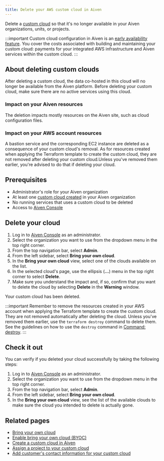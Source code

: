 ```yaml
---
title: Delete your AWS custom cloud in Aiven
---
```


Delete a [custom cloud](/docs/platform/concepts/byoc) so that it's no longer available in your Aiven
organizations, units, or projects.

:::important
Custom cloud configuration in Aiven is an
[early availability feature](/docs/platform/concepts/beta_services). You cover the costs associated with building and
maintaining your custom cloud: payments for your integrated AWS
infrastructure and Aiven services within the custom cloud.
:::

## About deleting custom clouds

After deleting a custom cloud, the data co-hosted in this cloud will no
longer be available from the Aiven platform. Before deleting your custom
cloud, make sure there are no active services using this cloud.

### Impact on your Aiven resources

The deletion impacts mostly resources on the Aiven site, such as cloud
configuration files.

### Impact on your AWS account resources

A bastion service and the corresponding EC2 instance are deleted as a
consequence of your custom cloud's removal. As for resources created
when applying the Terraform template to create the custom cloud, they
are not removed after deleting your custom cloud.Unless you\'ve removed
them earlier, you're advised to do that if deleting your cloud.

## Prerequisites

-   Administrator's role for your Aiven organization
-   At least one
    [custom cloud created](/docs/platform/howto/byoc/create-custom-cloud) in your Aiven organization
-   No running services that uses a custom cloud to be deleted
-   Access to [Aiven Console](https://console.aiven.io/)

## Delete your cloud

1.  Log in to [Aiven Console](https://console.aiven.io/) as an
    administrator.
2.  Select the organization you want to use from the dropdown menu in
    the top right corner.
3.  From the top navigation bar, select **Admin**.
4.  From the left sidebar, select **Bring your own cloud**.
5.  In the **Bring your own cloud** view, select one of the clouds
    available on the list.
6.  In the selected cloud's page, use the ellipsis (**\...**) menu in
    the top right corner to select **Delete**.
7.  Make sure you understand the impact and, if so, confirm that you
    want to delete the cloud by selecting **Delete** in the **Warning**
    window.

Your custom cloud has been deleted.

:::important
Remember to remove the resources created in your AWS account when
applying the Terraform template to create the custom cloud. They are not
removed automatically after deleting the cloud. Unless you\'ve removed
them earlier, use the `terraform destroy` command to delete them. See
the guidelines on how to use the `destroy` command in [Command:
destroy](https://developer.hashicorp.com/terraform/cli/commands/destroy).
:::

## Check it out

You can verify if you deleted your cloud successfully by taking the
following steps:

1.  Log in to [Aiven Console](https://console.aiven.io/) as an
    administrator.
2.  Select the organization you want to use from the dropdown menu in
    the top right corner.
3.  From the top navigation bar, select **Admin**.
4.  From the left sidebar, select **Bring your own cloud**.
5.  In the **Bring your own cloud** view, see the list of the available
    clouds to make sure the cloud you intended to delete is actually
    gone.

## Related pages

-   [Bring your own cloud](/docs/platform/concepts/byoc)
-   [Enable bring your own cloud (BYOC)](/docs/platform/howto/byoc/enable-byoc)
-   [Create a custom cloud in Aiven](/docs/platform/howto/byoc/create-custom-cloud)
-   [Assign a project to your custom cloud](/docs/platform/howto/byoc/assign-project-custom-cloud)
-   [Add customer's contact information for your custom cloud](/docs/platform/howto/byoc/add-customer-info-custom-cloud)

